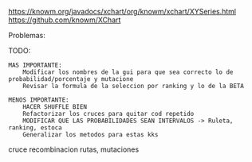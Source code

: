 https://knowm.org/javadocs/xchart/org/knowm/xchart/XYSeries.html
https://github.com/knowm/XChart


Problemas: 


TODO:

	MAS IMPORTANTE:
		Modificar los nombres de la gui para que sea correcto lo de probabilidad/porcentaje y mutacione
		Revisar la formula de la seleccion por ranking y lo de la BETA

	MENOS IMPORTANTE:
		HACER SHUFFLE BIEN
		Refactorizar los cruces para quitar cod repetido
		MODIFICAR QUE LAS PROBABILIDADES SEAN INTERVALOS -> Ruleta, ranking, estoca
		Generalizar los metodos para estas kks


cruce recombinacion rutas, mutaciones